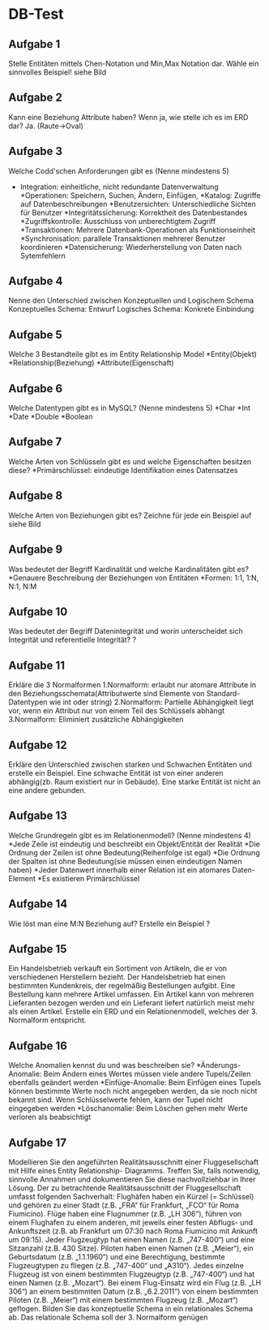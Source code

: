 # DB-Test
## Aufgabe 1
Stelle Entitäten mittels Chen-Notation und Min,Max Notation dar.
Wähle ein sinnvolles Beispiel!
  siehe Bild
## Aufgabe 2
Kann eine Beziehung Attribute haben?
Wenn ja, wie stelle ich es im ERD dar?
  Ja. (Raute→Oval)
## Aufgabe 3
Welche Codd'schen Anforderungen gibt es (Nenne mindestens 5)
  * Integration: einheitliche, nicht redundante Datenverwaltung
  *Operationen: Speichern, Suchen, Ändern, Einfügen,
  *Katalog: Zugriffe auf Datenbeschreibungen
  *Benutzersichten: Unterschiedliche Sichten für Benutzer
  *Integritätssicherung: Korrektheit des Datenbestandes
  *Zugriffskontrolle: Ausschluss von unberechtigtem Zugriff
  *Transaktionen: Mehrere Datenbank-Operationen als Funktionseinheit
  *Synchronisation: parallele Transaktionen mehrerer Benutzer koordinieren
  *Datensicherung: Wiederherstellung von Daten nach Sytemfehlern
## Aufgabe 4
Nenne den Unterschied zwischen Konzeptuellen und Logischem Schema
  Konzeptuelles Schema: Entwurf
  Logisches Schema: Konkrete Einbindung
## Aufgabe 5
Welche 3 Bestandteile gibt es im Entity Relationship Model
  *Entity(Objekt)
  *Relationship(Beziehung)
  *Attribute(Eigenschaft)
## Aufgabe 6
Welche Datentypen gibt es in MySQL? (Nenne mindestens 5)
  *Char
  *Int
  *Date
  *Double
  *Boolean
## Aufgabe 7
Welche Arten von Schlüsseln gibt es und welche Eigenschaften besitzen diese?
  *Primärschlüssel: eindeutige Identifikation eines Datensatzes
## Aufgabe 8
Welche Arten von Beziehungen gibt es? Zeichne für jede ein Beispiel auf
  siehe Bild
## Aufgabe 9
Was bedeutet der Begriff Kardinalität und welche Kardinalitäten gibt es?
  *Genauere Beschreibung der Beziehungen von Entitäten
  *Formen: 1:1, 1:N, N:1, N:M
## Aufgabe 10
Was bedeutet der Begriff Datenintegrität und worin unterscheidet sich Integrität und referentielle Integrität?
  ?
## Aufgabe 11
Erkläre die 3 Normalformen
   1.Normalform: erlaubt nur atomare Attribute in den Beziehungsschemata(Attributwerte sind Elemente von Standard-Datentypen wie int    oder string)
  2.Normalform: Partielle Abhängigkeit liegt vor, wenn ein Attribut nur von einem Teil des Schlüssels abhängt
  3.Normalform: Eliminiert zusätzliche Abhängigkeiten
## Aufgabe 12
Erkläre den Unterschied zwischen starken und Schwachen Entitäten und erstelle ein Beispiel.
  Eine schwache Entität ist von einer anderen abhängig(zb. Raum existiert nur in Gebäude). Eine starke Entität ist nicht an eine andere gebunden.
## Aufgabe 13
Welche Grundregeln gibt es im Relationenmodell? (Nenne mindestens 4)
  *Jede Zeile ist eindeutig und beschreibt ein Objekt/Entität der Realität
  *Die Ordnung der Zeilen ist ohne Bedeutung(Reihenfolge ist egal)
  *Die Ordnung der Spalten ist ohne Bedeutung(sie müssen einen eindeutigen Namen haben)
  *Jeder Datenwert innerhalb einer Relation ist ein atomares Daten-Element
  *Es existieren Primärschlüssel
## Aufgabe 14
Wie löst man eine M:N Beziehung auf? Erstelle ein Beispiel
  ?
## Aufgabe 15
Ein Handelsbetrieb verkauft ein Sortiment von Artikeln, die er von verschiedenen Herstellern bezieht. Der Handelsbetrieb hat einen bestimmten Kundenkreis, der regelmäßig Bestellungen aufgibt. Eine Bestellung kann mehrere Artikel umfassen. Ein Artikel kann von mehreren Lieferanten bezogen werden und ein Lieferant liefert natürlich meist mehr als einen Artikel. Erstelle ein ERD und ein Relationenmodell, welches der 3. Normalform entspricht.
## Aufgabe 16
Welche Anomalien kennst du und was beschreiben sie?
  *Änderungs-Anomalie: Beim Ändern eines Wertes müssen viele andere Tupels/Zeilen ebenfalls geändert werden
  *Einfüge-Anomalie: Beim Einfügen eines Tupels können bestimmte Werte noch nicht angegeben werden, da sie noch nicht bekannt sind. Wenn Schlüsselwerte fehlen, kann der Tupel nicht eingegeben werden
  *Löschanomalie: Beim Löschen gehen mehr Werte verloren als beabsichtigt
## Aufgabe 17
Modellieren Sie den angeführten Realitätsausschnitt einer Fluggesellschaft mit Hilfe eines Entity Relationship- Diagramms. Treffen Sie, falls notwendig, sinnvolle Annahmen und dokumentieren Sie diese nachvollziehbar in Ihrer Lösung. Der zu betrachtende Realitätsausschnitt der Fluggesellschaft umfasst folgenden
Sachverhalt:
Flughäfen haben ein Kürzel (= Schlüssel) und gehören zu einer Stadt (z.B. „FRA“ für Frankfurt, „FCO“ für Roma Fiumicino).
Flüge haben eine Flugnummer (z.B. „LH 306“), führen von einem Flughafen zu einem anderen, mit jeweils einer festen Abflugs- und Ankunftszeit (z.B. ab Frankfurt um 07:30 nach Roma Fiumicino mit Ankunft um 09:15).
Jeder Flugzeugtyp hat einen Namen (z.B. „747-400“) und eine Sitzanzahl (z.B. 430 Sitze).
Piloten haben einen Namen (z.B. „Meier“), ein Geburtsdatum (z.B. „1.1.1960“) und eine Berechtigung, bestimmte Flugzeugtypen zu fliegen (z.B. „747-400“ und „A310“).
Jedes einzelne Flugzeug ist von einem bestimmten Flugzeugtyp (z.B. „747-400“) und hat einen Namen (z.B. „Mozart“).
Bei einem Flug-Einsatz wird ein Flug (z.B. „LH 306“) an einem bestimmten Datum (z.B. „6.2.2011“) von einem bestimmten Piloten (z.B. „Meier“) mit einem bestimmten Flugzeug (z.B. „Mozart“) geflogen.
Bilden Sie das konzeptuelle Schema in ein relationales Schema ab. Das relationale Schema soll der 3. Normalform genügen
